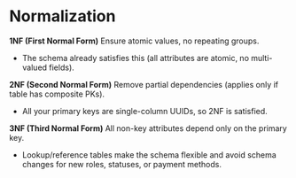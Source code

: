 # Normalization
__1NF (First Normal Form)__
Ensure atomic values, no repeating groups.
- The schema already satisfies this (all attributes are atomic, no multi-valued fields).

__2NF (Second Normal Form)__
Remove partial dependencies (applies only if table has composite PKs).
- All your primary keys are single-column UUIDs, so 2NF is satisfied.

__3NF (Third Normal Form)__
All non-key attributes depend only on the primary key.
- Lookup/reference tables make the schema flexible and avoid schema changes for new roles, statuses, or payment methods.

